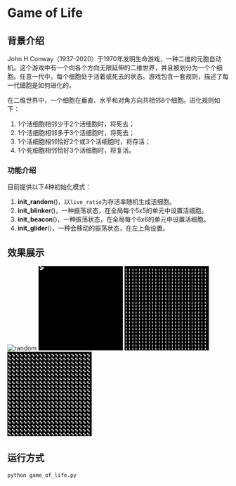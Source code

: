 # Game of Life

## 背景介绍

John H Conway（1937-2020）于1970年发明生命游戏，一种二维的元胞自动机。这个游戏中有一个向各个方向无限延伸的二维世界，并且被划分为一个个细胞。任意一代中，每个细胞处于活着或死去的状态。游戏包含一套规则，描述了每一代细胞是如何进化的。

在二维世界中，一个细胞在垂直、水平和对角方向共相邻8个细胞。进化规则如下：

1. 1个活细胞相邻少于2个活细胞时，将死去；
2. 1个活细胞相邻多于3个活细胞时，将死去；
3. 1个活细胞相邻恰好2个或3个活细胞时，将存活；
4. 1个死细胞相邻恰好3个活细胞时，将复活。

### 功能介绍

目前提供以下4种初始化模式：

1. **init_random**()，以`live_ratio`为存活率随机生成活细胞。
2. **init_blinker**()，一种振荡状态，在全局每个5x5的单元中设置活细胞。
3. **init_beacon**()，一种振荡状态，在全局每个6x6的单元中设置活细胞。
4. **init_glider**()，一种会移动的振荡状态，在左上角设置。

## 效果展示

<img src="gol.gif" height=192px title="random">
<img src="glider.gif" height=192px title="glider">
<img src="blinker.gif" height=192px title="blinker">
<img src="beacon.gif" height=192px title="beacon">

## 运行方式

```shell
python game_of_life.py
```

